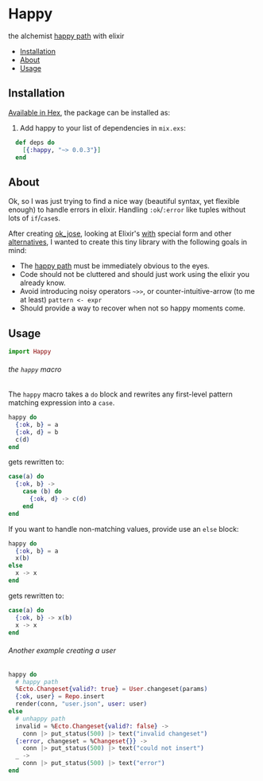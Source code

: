# Happy

the alchemist [happy path](https://en.wikipedia.org/wiki/Happy_path) with elixir

- [Installation](#installation)
- [About](#about)
- [Usage](#usage)

## Installation

[Available in Hex](https://hex.pm/packages/happy), the package can be installed as:

  1. Add happy to your list of dependencies in `mix.exs`:

```elixir
  def deps do
    [{:happy, "~> 0.0.3"}]
  end
```

## About

Ok, so I was just trying to find a nice way (beautiful syntax, yet flexible enough) to handle
errors in elixir. Handling `:ok`/`:error` like tuples without lots of `if`/`case`s.

After creating [ok_jose](https://github.com/vic/ok_jose), looking at Elixir's [with](http://elixir-lang.org/docs/stable/elixir/Kernel.SpecialForms.html#with/1) special form and other
[alternatives](https://github.com/ruby2elixir/plumber_girl), I wanted to create this tiny library with the
following goals in mind:

- The [happy path](https://en.wikipedia.org/wiki/Happy_path) must be immediately obvious to the eyes.
- Code should not be cluttered and should just work using the elixir you already know.
- Avoid introducing noisy operators `~>>`, or counter-intuitive-arrow (to me at least) `pattern <- expr`
- Should provide a way to recover when not so happy moments come.

## Usage

```elixir
import Happy
```

###### the `happy` macro

The `happy` macro takes a `do` block and rewrites any first-level pattern matching expression into a `case`.

```elixir
happy do
  {:ok, b} = a
  {:ok, d} = b
  c(d)
end
```

gets rewritten to:

```elixir
case(a) do
  {:ok, b} ->
    case (b) do
      {:ok, d} -> c(d)
    end
end
```

If you want to handle non-matching values,
provide use an `else` block:

```elixir
happy do
  {:ok, b} = a
  x(b)
else
  x -> x
end
```

gets rewritten to:

```elixir
case(a) do
  {:ok, b} -> x(b)
  x -> x
end
```


###### Another example creating a user

```elixir
happy do
  # happy path
  %Ecto.Changeset{valid?: true} = User.changeset(params)
  {:ok, user} = Repo.insert
  render(conn, "user.json", user: user)
else
  # unhappy path
  invalid = %Ecto.Changeset{valid?: false} ->
    conn |> put_status(500) |> text("invalid changeset")
  {:error, changeset = %Changeset{}} ->
    conn |> put_status(500) |> text("could not insert")
  _ ->
    conn |> put_status(500) |> text("error")
end
```


